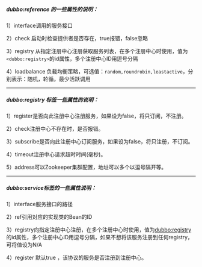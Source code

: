 
##### dubbo:reference 的一些属性的说明：

1）interface调用的服务接口

2）check 启动时检查提供者是否存在，true报错，false忽略

3）registry 从指定注册中心注册获取服务列表，在多个注册中心时使用，值为`<dubbo:registry>`的id属性，多个注册中心ID用逗号分隔

4）loadbalance 负载均衡策略，可选值：`random,roundrobin,leastactive`，分别表示：随机，轮循，最少活跃调用


---
##### dubbo:registry 标签一些属性的说明：

1）register是否向此注册中心注册服务，如果设为false，将只订阅，不注册。

2）check注册中心不存在时，是否报错。

3）subscribe是否向此注册中心订阅服务，如果设为false，将只注册，不订阅。

4）timeout注册中心请求超时时间(毫秒)。

5）address可以Zookeeper集群配置，地址可以多个以逗号隔开等。

---
##### dubbo:service标签的一些属性说明：

1）interface服务接口的路径

2）ref引用对应的实现类的Bean的ID

3）registry向指定注册中心注册，在多个注册中心时使用，值为<dubbo:registry>的id属性，多个注册中心ID用逗号分隔，如果不想将该服务注册到任何registry，可将值设为N/A

4）register 默认true ，该协议的服务是否注册到注册中心。